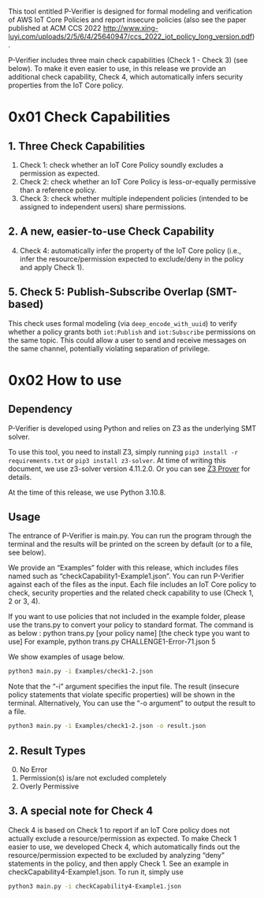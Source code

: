 This tool entitled P-Verifier is designed for formal modeling and verification of AWS IoT Core Policies and report insecure policies (also see the paper published at ACM CCS 2022 http://www.xing-luyi.com/uploads/2/5/6/4/25640947/ccs_2022_iot_policy_long_version.pdf). 

P-Verifier includes three main check capabilities (Check 1 - Check 3) (see below). To make it even easier to use, in this release we provide an additional check capability, Check 4, which automatically infers security properties from the IoT Core policy.
 
# 0x01 Check Capabilities

## 1. Three Check Capabilities

1. Check 1: check whether an IoT Core Policy soundly excludes a permission as expected.
2. Check 2: check whether an IoT Core Policy is less-or-equally permissive than a reference policy.
3. Check 3: check whether multiple independent policies (intended to be assigned to independent users) share permissions.

## 2. A new, easier-to-use Check Capability 

4. Check 4:  automatically infer the property of the IoT Core policy (i.e., infer the resource/permission expected to exclude/deny in the policy and apply Check 1).

## 5. Check 5: Publish-Subscribe Overlap (SMT-based)

This check uses formal modeling (via `deep_encode_with_uuid`) to verify whether a policy grants both `iot:Publish` and `iot:Subscribe` permissions on the same topic. This could allow a user to send and receive messages on the same channel, potentially violating separation of privilege.

# 0x02 How to use

## Dependency

P-Verifier is developed using Python and relies on Z3 as the underlying SMT solver.

To use this tool, you need to install Z3, simply running `pip3 install -r requirements.txt` or `pip3 install z3-solver`. At time of writing this document, we use z3-solver version 4.11.2.0. Or you can see [Z3 Prover](https://github.com/Z3Prover/z3) for details.

At the time of this release, we use Python 3.10.8.

## Usage

The entrance of P-Verifier is main.py. You can run the program through the terminal and the results will be printed on the screen by default (or to a file, see below). 

We provide an “Examples” folder with this release, which includes files named such as “checkCapability1-Example1.json”. You can run P-Verifier against each of the files as the input. Each file includes an IoT Core policy to check, security properties and the related check capability to use (Check 1, 2 or 3, 4). 

If you want to use policies that not included in the example folder, please use the trans.py to convert your policy to standard format. The command is as below : 
python trans.py [your policy name]  [the check type you want to use]
For example, python trans.py CHALLENGE1-Error-71.json 5



We show examples of usage below. 

```bash
python3 main.py -i Examples/check1-2.json
```

Note that the “-i” argument specifies the input file. The result (insecure policy statements that violate specific properties) will be shown in the terminal. Alternatively,  You can use the “-o argument” to output the result to a file.

```bash
python3 main.py -i Examples/check1-2.json -o result.json
```

## 2. Result Types

0. No Error
1. Permission(s) is/are not excluded completely
2. Overly Permissive


## 3. A special note for Check 4

Check 4 is based on Check 1 to report if an IoT Core policy does not actually exclude a resource/permission as expected. To make Check 1 easier to use, we developed Check 4, which automatically finds out the resource/permission expected to be excluded by analyzing “deny” statements in the policy, and then apply Check 1. See an example in checkCapability4-Example1.json. To run it, simply use 

```bash
python3 main.py -i checkCapability4-Example1.json
```


